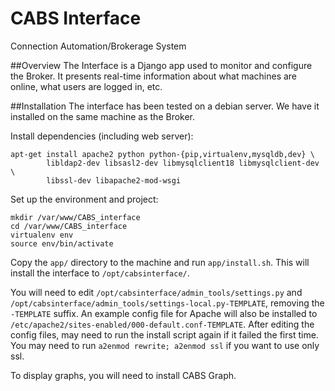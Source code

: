 # CABS Interface
Connection Automation/Brokerage System

##Overview
The Interface is a Django app used to monitor and configure the Broker. It
presents real-time information about what machines are online, what users are
logged in, etc.

##Installation
The interface has been tested on a debian server. We have it installed on the
same machine as the Broker.

Install dependencies (including web server):

    apt-get install apache2 python python-{pip,virtualenv,mysqldb,dev} \
            libldap2-dev libsasl2-dev libmysqlclient18 libmysqlclient-dev \
            libssl-dev libapache2-mod-wsgi

Set up the environment and project:

    mkdir /var/www/CABS_interface
    cd /var/www/CABS_interface
    virtualenv env
    source env/bin/activate

Copy the `app/` directory to the machine and run `app/install.sh`. This will install the interface
to `/opt/cabsinterface/`.

You will need to edit `/opt/cabsinterface/admin_tools/settings.py` and
`/opt/cabsinterface/admin_tools/settings-local.py-TEMPLATE`, removing the
`-TEMPLATE` suffix. An example config file for Apache will also be installed to
`/etc/apache2/sites-enabled/000-default.conf-TEMPLATE`. After editing the
config files, may need to run the install script again if it failed the first
time. You may need to run `a2enmod rewrite; a2enmod ssl` if you want to use
only ssl.

To display graphs, you will need to install CABS Graph.
